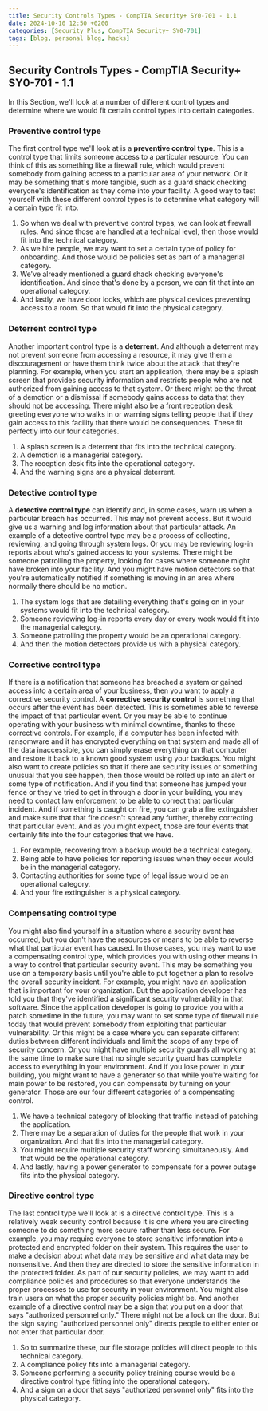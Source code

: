 ```yaml
---
title: Security Controls Types - CompTIA Security+ SY0-701 - 1.1
date: 2024-10-10 12:50 +0200
categories: [Security Plus, CompTIA Security+ SY0-701]
tags: [blog, personal blog, hacks]
---
```


## Security Controls Types - CompTIA Security+ SY0-701 - 1.1
In this Section, we'll look at a number of different control types and determine where we would fit certain control types into certain categories.

### Preventive control type
The first control type we'll look at is a **preventive control type**. This is a control type that limits someone access to a particular resource. 
You can think of this as something like a firewall rule, which would prevent somebody from gaining access to a particular area of your network. Or it may be something that's more tangible, such as a guard shack checking everyone's identification as they come into your facility. 
A good way to test yourself with these different control types is to determine what category will a certain type fit into. 
1. So when we deal with preventive control types, we can look at firewall rules. And since those are handled at a technical level, then those would fit into the technical category. 
2. As we hire people, we may want to set a certain type of policy for onboarding. And those would be policies set as part of a managerial category. 
3. We've already mentioned a guard shack checking everyone's identification. And since that's done by a person, we can fit that into an operational category.
4. And lastly, we have door locks, which are physical devices preventing access to a room. So that would fit into the physical category.

### Deterrent control type
Another important control type is a **deterrent**. And although a deterrent may not prevent someone from accessing a resource, it may give them a discouragement or have them think twice about the attack that they're planning. For example, when you start an application, there may be a splash screen that provides security information and restricts people who are not authorized from gaining access to that system. Or there might be the threat of a demotion or a dismissal if somebody gains access to data that they should not be accessing. There might also be a front reception desk greeting everyone who walks in or warning signs telling people that if they gain access to this facility that there would be consequences. 
These fit perfectly into our four categories. 
1. A splash screen is a deterrent that fits into the technical category.
2. A demotion is a managerial category.
3. The reception desk fits into the operational category.
4. And the warning signs are a physical deterrent.

### Detective control type
A **detective control type** can identify and, in some cases, warn us when a particular breach has occurred. This may not prevent access. But it would give us a warning and log information about that particular attack.
An example of a detective control type may be a process of collecting, reviewing, and going through system logs. Or you may be reviewing log-in reports about who's 
gained access to your systems. There might be someone patrolling the property, looking for cases where someone might have broken into your facility. And you might have motion detectors so that you're automatically notified if something is moving in an area where normally there should be no motion. 
1. The system logs that are detailing everything that's going on in your systems would fit into the technical category.
2. Someone reviewing log-in reports every day or every week would fit into the managerial category.
3. Someone patrolling the property would be an operational category.
4. And then the motion detectors provide us with a physical category.

### Corrective control type
If there is a notification that someone has breached a system or gained access into a certain area of your business, then you want to apply a corrective security control. A **corrective security control** is something that occurs after the event has been detected. This is sometimes able to reverse the impact of that particular event. Or you may be able to continue operating with your business with minimal downtime, thanks to these corrective controls.
For example, if a computer has been infected with ransomware and it has encrypted everything on that system and made all of the data inaccessible, you can simply erase everything on that computer and restore it back to a known good system using your backups. You might also want to create policies so that if there are security issues or something unusual that you see happen, then those would be rolled up into an alert or some type of notification. And if you find that someone has jumped your fence or they've tried to get in through a door in your building, you may need to contact law enforcement to be able to correct that particular incident. And if something is caught on fire, you can grab a fire extinguisher and make sure that that fire doesn't spread any further, thereby correcting that particular event.
And as you might expect, those are four events that certainly fits into the four categories that we have.
1. For example, recovering from a backup would be a technical category.
2. Being able to have policies for reporting issues when they occur would be in the managerial category.
3. Contacting authorities for some type of legal issue would be an operational category.
4. And your fire extinguisher is a physical category.

### Compensating control type
You might also find yourself in a situation where a security event has occurred, but you don't have the resources or means to be able to reverse what that particular event has caused. In those cases, you may want to use a compensating control type, which provides you with using other means in a way to control that particular security event. This may be something you use on a temporary basis until you're able to put together a plan to resolve the overall security incident. For example, you might have an application that is important for your organization. But the application developer has told you that they've identified a significant security vulnerability in that software. Since the application developer is going to provide you with a patch sometime in the future, you may want to set some type of firewall rule today that would prevent somebody from exploiting that particular vulnerability. Or this might be a case where you can separate different duties between different individuals and limit the scope of any type of security concern. Or you might have multiple security guards all working at the same time to make sure that no single security guard has complete access to everything in your environment.
And if you lose power in your building, you might want to have a generator so that while you're waiting for main power to be restored, you can compensate by turning on your generator. Those are our four different categories of a compensating control. 
1. We have a technical category of blocking that traffic instead of patching the application.
2. There may be a separation of duties for the people that work in your organization. And that fits into the managerial category.
3. You might require multiple security staff working simultaneously. And that would be the operational category.
4. And lastly, having a power generator to compensate for a power outage fits into the physical category.

### Directive control type
The last control type we'll look at is a directive control type. This is a relatively weak security control because it is one where you are directing someone to do something more secure rather than less secure. For example, you may require everyone to store sensitive information into a protected and encrypted folder on their system. This requires the user to make a decision about what data may be sensitive and what data may be nonsensitive. And then they are directed to store the sensitive information in the protected folder. As part of our security policies, we may want to add compliance policies and procedures so that everyone understands the proper processes to use for security in your environment. You might also train users on what the proper security policies might be. And another example of a directive control may be a sign that you put on a door that says "authorized personnel only." There might not be a lock on the door. But the sign saying "authorized personnel only" directs people to either enter or not enter that particular door. 
1. So to summarize these, our file storage policies will direct people to this technical category.
2. A compliance policy fits into a managerial category.
3. Someone performing a security policy training course would be a directive control type fitting into the operational category.
4. And a sign on a door that says "authorized personnel only" fits into the physical category.
